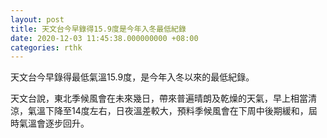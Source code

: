 ```yaml
---
layout: post
title: 天文台今早錄得15.9度是今年入冬最低紀錄
date: 2020-12-03 11:45:38.000000000 +08:00
categories: rthk
---
```


天文台今早錄得最低氣溫15.9度，是今年入冬以來的最低紀錄。

天文台說，東北季候風會在未來幾日，帶來普遍晴朗及乾燥的天氣，早上相當清涼，氣溫下降至14度左右，日夜溫差較大，預料季候風會在下周中後期緩和，屆時氣溫會逐步回升。
